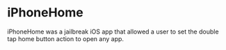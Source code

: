 iPhoneHome
==========

iPhoneHome was a jailbreak iOS app that allowed a user to set the double tap home button action to open any app.
